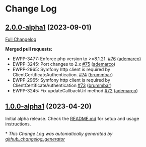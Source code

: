 # Change Log

## [2.0.0-alpha1](https://github.com/openeuropa/epoetry-client/tree/2.0.0-alpha1) (2023-09-01)
[Full Changelog](https://github.com/openeuropa/epoetry-client/compare/1.0.0-alpha1...2.0.0-alpha1)

**Merged pull requests:**

- EWPP-3477: Enforce php version to \>=8.1.21. [\#76](https://github.com/openeuropa/epoetry-client/pull/76) ([ademarco](https://github.com/ademarco))
- EWPP-3245: Port changes to 2.x [\#75](https://github.com/openeuropa/epoetry-client/pull/75) ([ademarco](https://github.com/ademarco))
- EWPP-2965: Symfony http client is required by ClientCertificateAuthentication. [\#74](https://github.com/openeuropa/epoetry-client/pull/74) ([brummbar](https://github.com/brummbar))
- EWPP-2965: Symfony http client is required by ClientCertificateAuthentication [\#73](https://github.com/openeuropa/epoetry-client/pull/73) ([brummbar](https://github.com/brummbar))
- EWPP-3245: Fix updateCallbackUrl method [\#72](https://github.com/openeuropa/epoetry-client/pull/72) ([ademarco](https://github.com/ademarco))

## [1.0.0-alpha1](https://github.com/openeuropa/oe_theme/tree/1.0.0-alpha1) (2023-04-20)

Initial alpha release. Check the [README.md](./README.md) for setup and usage instructions.

\* *This Change Log was automatically generated by [github_changelog_generator](https://github.com/skywinder/Github-Changelog-Generator)*